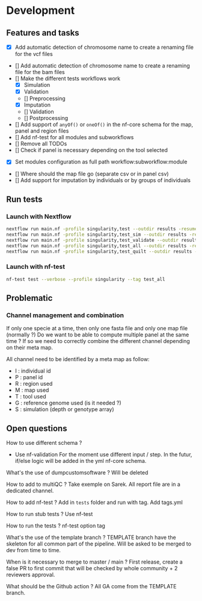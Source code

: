 # Development

## Features and tasks

- [x] Add automatic detection of chromosome name to create a renaming file for the vcf files
- [] Add automatic detection of chromosome name to create a renaming file for the bam files
- [] Make the different tests workflows work
  - [x] Simulation
  - [x] Validation
  - [] Preprocessing
  - [x] Imputation
  - [] Validation
  - [] Postprocessing
- [] Add support of `anyOf()` or `oneOf()` in the nf-core schema for the map, panel and region files
- [] Add nf-test for all modules and subworkflows
- [] Remove all TODOs
- [] Check if panel is necessary depending on the tool selected
- [x] Set modules configuration as full path workflow:subworkflow:module
- [] Where should the map file go (separate csv or in panel csv)
- [] Add support for imputation by individuals or by groups of individuals

## Run tests

### Launch with Nextflow

```bash
nextflow run main.nf -profile singularity,test --outdir results -resume
nextflow run main.nf -profile singularity,test_sim --outdir results -resume
nextflow run main.nf -profile singularity,test_validate --outdir results -resume
nextflow run main.nf -profile singularity,test_all --outdir results -resume
nextflow run main.nf -profile singularity,test_quilt --outdir results -resume
```

### Launch with nf-test

```bash
nf-test test --verbose --profile singularity --tag test_all
```

## Problematic

### Channel management and combination

If only one specie at a time, then only one fasta file and only one map file (normally ?)
Do we want to be able to compute multiple panel at the same time ?
If so we need to correctly combine the different channel depending on their meta map.

All channel need to be identified by a meta map as follow:

- I : individual id
- P : panel id
- R : region used
- M : map used
- T : tool used
- G : reference genome used (is it needed ?)
- S : simulation (depth or genotype array)

## Open questions

How to use different schema ?

- Use nf-validation
  For the moment use different input / step.
  In the futur, if/else logic will be added in the yml nf-core schema.

What's the use of dumpcustomsoftware ?
Will be deleted

How to add to multiQC ?
Take exemple on Sarek.
All report file are in a dedicated channel.

How to add nf-test ?
Add in `tests` folder and run with tag.
Add tags.yml

How to run stub tests ?
Use nf-test

How to run the tests ?
nf-test option tag

What's the use of the template branch ?
TEMPLATE branch have the skeleton for all common part of the pipeline.
Will be asked to be merged to dev from time to time.

When is it necessary to merge to master / main ?
First release, create a false PR to first commit that will be checked by whole community + 2 reviewers approval.

What should be the Github action ?
All GA come from the TEMPLATE branch.
